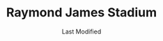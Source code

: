 ---
layout: location-page
date: Last Modified
description: "Local COVID-19 testing is available at Raymond James Stadium in Tampa, Florida, USA."
permalink: "locations/florida/tampa/raymond-james-stadium/"
tags:
  - locations
  - florida
title: Raymond James Stadium
uniqueName: raymond-james-stadium
state: Florida
stateAbbr: FL
hood: "Hillsborough"
address: "4201 N Dale Mabry Hwy"
city: "Tampa"
zip: "33607"
zipsNearby: "34436 34487 34446 34447 34448 34450 34451 34452 34453 33820 34216 34679 33823 33827 33503 33830 33831 33744 33834 34201 34202 34203 34204 34205 34206 34207 34208 34209 34210 34211 34212 34280 34281 34282 34217 34218 33835 33508 33509 33510 33511 34601 34602 34603 34604 34605 34606 34607 34608 34609 34610 34611 34613 34614 33513 33514 33755 33756 33757 33758 33759 33760 33761 33762 33763 33764 33765 33766 33767 33769 34711 34712 34713 34714 34215 34681 33524 33523 33525 33526 33836 33837 33896 33897 33527 33838 34697 34698 33530 33839 33840 34680 34222 33841 33843 33534 34736 33844 33845 33846 33847 33785 33786 34636 33849 33537 33850 33851 33801 33802 33803 33804 33805 33806 33807 33809 33810 33811 33812 33813 33815 33538 33853 33854 33855 33856 33859 33867 33898 34637 34638 34639 33770 33771 33772 33773 33774 33775 33776 33777 33778 33779 34272 33547 34228 33858 33548 33549 33558 33559 34260 33550 34753 33860 34251 34652 34653 34654 34655 34656 33863 34661 34274 34275 33556 34677 33865 34264 34229 34660 34220 34221 34682 34683 34684 34685 34219 33780 33781 33782 33563 33564 33565 33566 33567 33868 34667 34668 34669 34673 34674 33568 33569 33578 33579 33570 33571 33572 33573 33575 34695 33574 33701 33702 33703 33704 33705 33706 33707 33708 33709 33710 33711 33712 33713 33714 33715 33716 33729 33730 33731 33732 33733 33734 33736 33737 33738 33740 33741 33742 33743 33747 33784 33576 34230 34231 34232 34233 34234 34235 34236 34237 34238 34239 34240 34241 34242 34243 34276 34277 34278 33583 33584 33585 33586 33587 34270 33601 33602 33603 33604 33605 33606 33607 33608 33609 33610 33611 33612 33613 33614 33615 33616 33617 33618 33619 33620 33621 33622 33623 33624 33625 33626 33629 33630 33631 33633 33634 33635 33637 33646 33647 33650 33655 33660 33661 33662 33663 33664 33672 33673 33674 33675 33677 33679 33680 33681 33682 33684 33685 33686 33687 33688 33689 33694 34688 34689 34690 34691 34692 34250 33592 33593 33594 33595 33596 34284 34285 34291 34292 34293 33873 33877 33597 33598 33880 33881 33882 33883 33884 33885 33888 33539 33540 33541 33542 33543 33544 33545 33890 33651 33690" 
mapUrl: "http://maps.apple.com/?q=Raymond+James+Stadium&address=4201+N+Dale+Mabry+Hwy,Tampa,Florida,33607"
locationType: Drive-thru
phone: ""
website: "https://www.hillsboroughcounty.org/en/residents/public-safety/emergency-management/stay-safe/getting-tested"
onlineBooking: true
closed: undefined
closedUpdate: April 21st, 2020
notes: "By appointment only. Requires phone screen. Privately owned."
days: Tu, F
hours: 8AM-11AM
ctaMessage: Schedule a test
ctaUrl: "https://www.hillsboroughcounty.org/en/residents/public-safety/emergency-management/stay-safe/getting-tested"
---